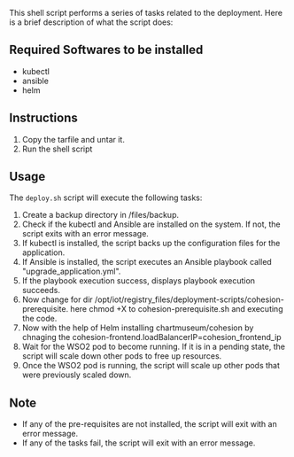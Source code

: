 This shell script performs a series of tasks related to the deployment.
Here is a brief description of what the script does:

## Required Softwares to be installed
- kubectl
- ansible
- helm

## Instructions
1. Copy the tarfile and untar it.
2. Run the shell script

## Usage
The `deploy.sh` script will execute the following tasks:
1. Create a backup directory in /files/backup.
2. Check if the kubectl and Ansible are installed on the system. If not, the script exits with an error message.
3. If kubectl is installed, the script backs up the configuration files for the application.
4. If Ansible is installed, the script executes an Ansible playbook called "upgrade_application.yml".
5. If the playbook execution success, displays playbook execution succeeds.
6. Now change for dir /opt/iot/registry_files/deployment-scripts/cohesion-prerequisite. here chmod +X to cohesion-prerequisite.sh and executing the code.
7. Now with the help of Helm installing chartmuseum/cohesion by chnaging the cohesion-frontend.loadBalancerIP=cohesion_frontend_ip
5. Wait for the WSO2 pod to become running. If it is in a pending state, the script will scale down other pods to free up resources.
6. Once the WSO2 pod is running, the script will scale up other pods that were previously scaled down.

## Note
- If any of the pre-requisites are not installed, the script will exit with an error message.
- If any of the tasks fail, the script will exit with an error message.